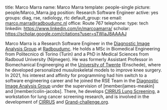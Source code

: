 title: Marco Marra
name: Marco Marra
template: people-single
picture: people/Marco_Marra.jpg
position: Research Software Engineer
active: yes
groups: diag, rse, radiology, rtc
default_group: rse
email: marco.marra@radboudumc.nl
office: Route 767
telephone:
type: tech
linkedin: https://www.linkedin.com/in/marcoamarra/
scholar: https://scholar.google.com/citations?user=sTWiaJ8AAAAJ

Marco Marra is a Research Software Engineer in the [Diagnostic Image Analysis Group](http://diagnijmegen.nl/index.php/Home) at [Radboudumc](https://www.radboudumc.nl/en/research).
He holds a MSc in Biomedical Engineering from Politecnico di Torino (Turin) and a PhD in Medical Sciences from Radboud University (Nijmegen). He was formerly Assistant Professor in Biomechanical Engineerging at the [University of Twente](https://www.utwente.nl/en/) (Enschede), where he developed personalized musuloskeletal models to improve knee surgery. In 2021, his interest and affinity for programming had him switch to a software engineering career and he joined the RSE Team in the [Diagnostic Image Analysis Group](http://diagnijmegen.nl/index.php/Home) under the supervision of [member/james-meakin] and [member/colin-jacobs]. There, he develops [CIRRUS Lung Screening](https://rse.diagnijmegen.nl/software/cirruslungs/), a workstation for lung cancer screening research, and is involved in the development of [CIRRUS](https://rse.diagnijmegen.nl/software/cirrus/) and [Grand-challenge.org](https://rse.diagnijmegen.nl/software/grand-challenge/).
